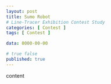 ```yaml
---
layout: post
title: Sumo Robot
# Line-Tracer Exhibition Contest Study
categories: [ Contest ]
tags: [ Contest ]

data: 0000-00-00

# true false
published: true
---
```


content